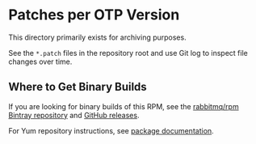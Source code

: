 # Patches per OTP Version

This directory primarily exists for archiving purposes.

See the `*.patch` files in the repository root and use Git log
to inspect file changes over time.

## Where to Get Binary Builds

If you are looking for binary builds of this RPM,
see the [rabbitmq/rpm Bintray repository](https://bintray.com/rabbitmq/rpm/erlang) and [GitHub releases](https://github.com/rabbitmq/erlang-rpm/releases).

For Yum repository instructions, see [package documentation](../README.md).
